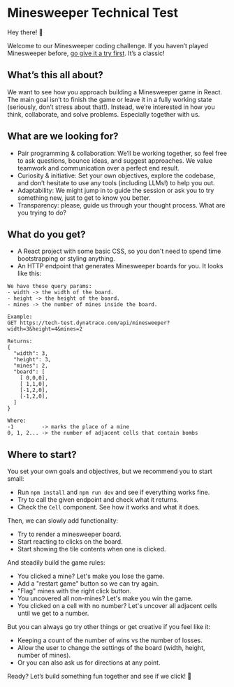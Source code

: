 # Minesweeper Technical Test

Hey there! 👋

Welcome to our Minesweeper coding challenge. 
If you haven’t played Minesweeper before, [go give it a try first](https://g.co/kgs/aog99ao). It’s a classic!

## What’s this all about?

We want to see how you approach building a Minesweeper game in React. The main goal isn’t to finish the game or leave it in a fully working state (seriously, don’t stress about that!). Instead, we’re interested in how you think, collaborate, and solve problems. Especially together with us.

## What are we looking for?

- Pair programming & collaboration: We’ll be working together, so feel free to ask questions, bounce ideas, and suggest approaches. We value teamwork and communication over a perfect end result.
- Curiosity & initiative: Set your own objectives, explore the codebase, and don’t hesitate to use any tools (including LLMs!) to help you out.
- Adaptability: We might jump in to guide the session or ask you to try something new, just to get to know you better.
- Transparency: please, guide us through your thought process. What are you trying to do? 

## What do you get?

- A React project with some basic CSS, so you don't need to spend time bootstrapping or styling anything.
- An HTTP endpoint that generates Minesweeper boards for you. It looks like this:

```
We have these query params:
- width -> the width of the board.
- height -> the height of the board.
- mines -> the number of mines inside the board.

Example:
GET https://tech-test.dynatrace.com/api/minesweeper?width=3&height=4&mines=2

Returns: 
{
  "width": 3,
  "height": 3,
  "mines": 2,
  "board": [
    [ 0,0,0],
    [ 1,1,0],
    [-1,2,0],
    [-1,2,0],
  ]
}

Where:
-1         -> marks the place of a mine
0, 1, 2... -> the number of adjacent cells that contain bombs
```

## Where to start?

You set your own goals and objectives, but we recommend you to start small:

- Run `npm install` and `npm run dev` and see if everything works fine.
- Try to call the given endpoint and check what it returns.
- Check the `Cell` component. See how it works and what it does.

Then, we can slowly add functionality:

- Try to render a minesweeper board.
- Start reacting to clicks on the board.
- Start showing the tile contents when one is clicked.

And steadily build the game rules:

- You clicked a mine? Let's make you lose the game.
- Add a "restart game" button so we can try again.
- "Flag" mines with the right click button.
- You uncovered all non-mines? Let's make you win the game.
- You clicked on a cell with no number? Let's uncover all adjacent cells until we get to a number.

But you can always go try other things or get creative if you feel like it:

- Keeping a count of the number of wins vs the number of losses.
- Allow the user to change the settings of the board (width, height, number of mines).
- Or you can also ask us for directions at any point.

Ready? Let’s build something fun together and see if we click! 🚀
